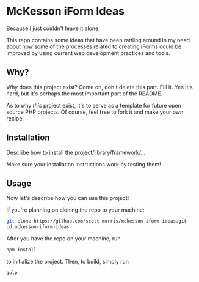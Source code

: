 # McKesson iForm Ideas

Because I just couldn't leave it alone.

This repo contains some ideas that have been rattling around in my head about how some of the processes related to creating iForms could be improved by using current web development practices and tools.

## Why?

Why does this project exist? Come on, don't delete this part. Fill it.
Yes it's hard, but it's perhaps the most important part of the README.

As to why *this* project exist, it's to serve as a template for future open
source PHP projects. Of course, feel free to fork it and make your own recipe.

## Installation

Describe how to install the project/library/framework/…

Make sure your installation instructions work by testing them!

## Usage

Now let's describe how you can use this project!

If you're planning on cloning the repo to your machine:

```bash
git clone https://github.com/scott-morris/mckesson-iform-ideas.git
cd mckesson-iform-ideas
```

After you have the repo on your machine, run
```bash
npm install
```

to initialize the project.  Then, to build, simply run

```bash
gulp
```